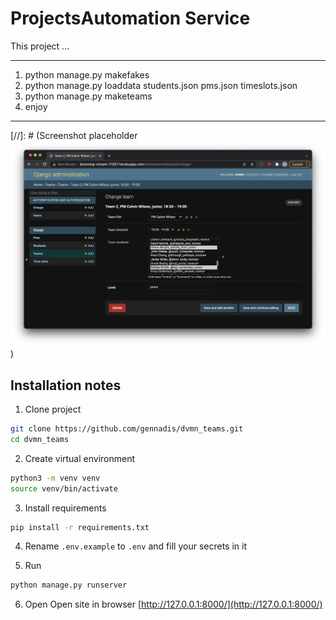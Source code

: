 # ProjectsAutomation Service

This project ...


----
1. python manage.py makefakes
2. python manage.py loaddata students.json pms.json timeslots.json
3. python manage.py maketeams
4. enjoy

----


[//]: # (Screenshot placeholder ![Screenshot](Screenshot.png) )


## Installation notes
1. Clone project
```bash
git clone https://github.com/gennadis/dvmn_teams.git
cd dvmn_teams
```

2. Create virtual environment
```bash
python3 -m venv venv
source venv/bin/activate
```

3. Install requirements
```bash
pip install -r requirements.txt
```
4. Rename `.env.example` to `.env` and fill your secrets in it

5. Run
```bash
python manage.py runserver
```

6. Open
Open site in browser [http://127.0.0.1:8000/](http://127.0.0.1:8000/)
